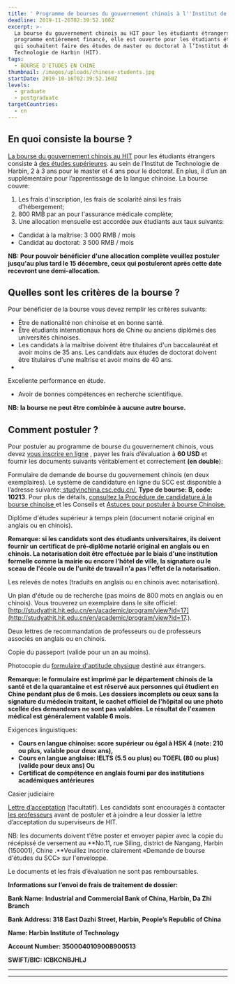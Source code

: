 ```yaml
---
title: ' Programme de bourses du gouvernement chinois à l''Institut de technologie de Harbin'
deadline: 2019-11-26T02:39:52.108Z
excerpt: >-
  La bourse du gouvernement chinois au HIT pour les étudiants étrangers est un
  programme entièrement financé, elle est ouverte pour les étudiants étrangers
  qui souhaitent faire des études de master ou doctorat à l’Institut de
  Technologie de Harbin (HIT).
tags:
  - BOURSE D'ETUDES EN CHINE
thumbnail: /images/uploads/chinese-students.jpg
startDate: 2019-10-16T02:39:52.160Z
levels:
  - graduate
  - postgraduate
targetCountries:
  - cn
---
```

## En quoi consiste la bourse ?

[La bourse du gouvernement chinois au HIT](http://studyathit.hit.edu.cn/en/academic/program/view?id=17) pour les étudiants étrangers consiste à [des études supérieures](http://studyathit.hit.edu.cn/upload/attachment/PhD%20&%20Master's%20Programs.docx). au sein de l’Institut de Technologie de Harbin, 2 à 3 ans pour le master et 4 ans pour le doctorat. En plus, il  d’un an supplémentaire pour l’apprentissage de la langue chinoise. La bourse couvre: 

1.  Les frais d'inscription, les frais de scolarité ainsi les frais d'hébergement;
2. 800 RMB par an pour l'assurance médicale complète;
3. Une allocation mensuelle est accordée aux étudiants aux taux suivants:

* Candidat à la maîtrise: 3 000 RMB / mois
* Candidat au doctorat: 3 500 RMB / mois

**NB: Pour pouvoir bénéficier d'une allocation complète veuillez postuler jusqu'au plus tard le 15 décembre, ceux qui postuleront après cette date recevront une demi-allocation.**

## Quelles sont les critères de la bourse ?

Pour bénéficier de la bourse vous devez remplir les critères suivants:

*  Être de nationalité non chinoise et en bonne santé.
* Être étudiants internationaux hors de Chine ou anciens diplômés des universités chinoises.
* Les candidats à la maîtrise doivent être titulaires d'un baccalauréat et avoir moins de 35 ans. Les candidats aux études de doctorat doivent être titulaires d'une maîtrise et avoir moins de 40 ans.
* Excellente performance en étude.
*  Avoir de bonnes compétences en recherche scientifique.

**NB: la bourse ne peut être combinée à aucune autre bourse.**

## Comment postuler ?

Pour postuler au programme de bourse du gouvernement chinois, vous devez [vous inscrire en ligne](https://studyinchina.csc.edu.cn/#/login) , payer les frais d’évaluation à **60 USD** et fournir les documents suivants véritablement et correctement **(en double**):

Formulaire de demande de bourse du gouvernement chinois (en deux exemplaires). Le système de candidature en ligne du SCC est disponible à l’adresse suivante:[ studyinchina.csc.edu.cn/](https://studyinchina.csc.edu.cn/#/login), **Type de bourse: B, code: 10213**. Pour plus de détails, [consultez la Procédure de candidature à la bourse chinoise ](https://greatyop.com/procedure-candidature-bourse-chine-csc-doc-requis/)et les Conseils et [Astuces pour postuler à bourse Chinoise.](https://greatyop.com/conseils-astuces-postuler-bourse-chine-csc/)

Diplôme d'études supérieur à temps plein (document notarié original en anglais ou en chinois).

**Remarque: si les candidats sont des étudiants universitaires, ils doivent fournir un certificat de pré-diplôme notarié original en anglais ou en chinois. La notarisation doit être effectuée par le biais d'une institution formelle comme la mairie ou encore l'hôtel de ville, la signature ou le sceau de l'école ou de l'unité de travail n'a pas l'effet de la notarisation.**

Les relevés de notes (traduits en anglais ou en chinois avec notarisation).

Un plan d'étude ou de recherche (pas moins de 800 mots en anglais ou en chinois). Vous trouverez un exemplaire dans le site officiel: [http://studyathit.hit.edu.cn/en/academic/program/view?id=17](http://studyathit.hit.edu.cn/en/academic/program/view?id=17.).

Deux lettres de recommandation de professeurs ou de professeurs associés en anglais ou en chinois.

Copie du passeport (valide pour un an au moins).

Photocopie du [formulaire d'aptitude physique](http://studyathit.hit.edu.cn/upload/attachment/Physical%20Exam%20From.pdf) destiné aux étrangers.

**Remarque: le formulaire est imprimé par le département chinois de la santé et de la quarantaine et est réservé aux personnes qui étudient en Chine pendant plus de 6 mois. Les dossiers incomplets ou ceux sans la signature du médecin traitant, le cachet officiel de l'hôpital ou une photo scellée des demandeurs ne sont pas valables. Le résultat de l'examen médical est généralement valable 6 mois.**

Exigences linguistiques:

* **Cours en langue chinoise: score supérieur ou égal à HSK 4 (note: 210 ou plus, valable pour deux ans),**
* **Cours en langue anglaise: IELTS (5.5 ou plus) ou TOEFL (80 ou plus) (valide pour deux ans) Ou**
* **Certificat de compétence en anglais fourni par des institutions académiques antérieures**

Casier judiciaire

[Lettre d’acceptation](http://studyathit.hit.edu.cn/upload/attachment/Acceptance%20Letter.pdf) (facultatif). Les candidats sont encouragés à contacter [les professeurs](http://homepage.hit.edu.cn/home-index) avant de postuler et à joindre a leur dossier la lettre d’acceptation du superviseurs de HIT.

NB: les documents doivent t'être poster et envoyer papier avec la copie du récépissé de versement au **No.11, rue Siling, district de Nangang, Harbin (150001), Chine .**Veuillez inscrire clairement «Demande de bourse d'études du SCC» sur l'enveloppe. 



Le documents et les frais d’évaluation ne sont pas remboursables.

**Informations sur l’envoi de frais de traitement de dossier:** 

**Bank Name: Industrial and Commercial Bank of China, Harbin, Da Zhi Branch**

**Bank Address: 318 East Dazhi Street, Harbin, People’s Republic of China**

**Name: Harbin Institute of Technology**

**Account Number: 3500040109008900513**

**SWIFT/BIC: ICBKCNBJHLJ**



****

****
